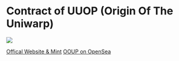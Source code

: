 # Contract of UUOP (Origin Of The Uniwarp)

![](https://openseauserdata.com/files/9dcb84eed204e8ec989aafafb3079a4b.png)

[Offical Website & Mint](https://uniwarp.xyz/)
[OOUP on OpenSea](https://opensea.io/collection/ooup)
